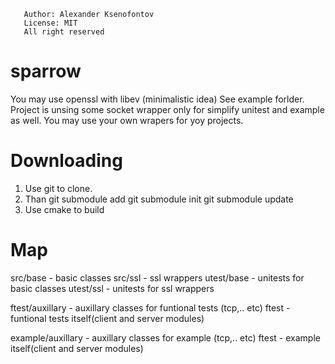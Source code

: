        Author: Alexander Ksenofontov
       License: MIT
       All right reserved
 
# sparrow
You may use openssl with libev (minimalistic idea)
See example forlder.
Project is unsing some socket wrapper only for simplify unitest and example as well.
You may use your own wrapers for yoy projects.

# Downloading

1. Use git to clone.
2. Than 
       git submodule add
       git submodule init
       git submodule update
3. Use cmake to build 

# Map

src/base - basic classes 
src/ssl - ssl wrappers
utest/base - unitests for basic classes 
utest/ssl - unitests for ssl wrappers

ftest/auxillary - auxillary classes for funtional tests (tcp,.. etc)
ftest - funtional tests itself(client and server modules)


example/auxillary - auxillary classes for example (tcp,.. etc)
ftest - example itself(client and server modules)
